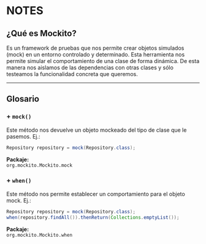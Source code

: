 # NOTES

## ¿Qué es Mockito?
Es un framework de pruebas que nos permite crear objetos simulados (mock) en un entorno controlado y determinado. Esta herramienta nos permite simular el comportamiento de una clase de forma dinámica. De esta manera nos aislamos de las dependencias con otras clases y sólo testeamos la funcionalidad concreta que queremos.  

---

## Glosario

### + `mock()`
Este método nos devuelve un objeto mockeado del tipo de clase que le pasemos. Ej.:  
```java
Repository repository = mock(Repository.class);
```

**Packaje:**  
`org.mockito.Mockito.mock`

### + `when()`
Este método nos permite establecer un comportamiento para el objeto mock. Ej.:  
```java
Repository repository = mock(Repository.class);
when(repository.findAll()).thenReturn(Collections.emptyList());
```

**Packaje:**  
`org.mockito.Mockito.when`